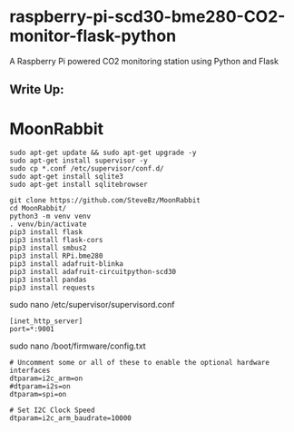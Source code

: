 # raspberry-pi-scd30-bme280-CO2-monitor-flask-python
A Raspberry Pi powered CO2 monitoring station using Python and Flask  


## Write Up:  

# MoonRabbit
```
sudo apt-get update && sudo apt-get upgrade -y
sudo apt-get install supervisor -y
sudo cp *.conf /etc/supervisor/conf.d/
sudo apt-get install sqlite3
sudo apt-get install sqlitebrowser

git clone https://github.com/SteveBz/MoonRabbit
cd MoonRabbit/
python3 -m venv venv
. venv/bin/activate
pip3 install flask
pip3 install flask-cors
pip3 install smbus2
pip3 install RPi.bme280
pip3 install adafruit-blinka
pip3 install adafruit-circuitpython-scd30
pip3 install pandas
pip3 install requests
```

sudo nano /etc/supervisor/supervisord.conf
```
[inet_http_server]
port=*:9001
```
sudo nano /boot/firmware/config.txt
```
# Uncomment some or all of these to enable the optional hardware interfaces
dtparam=i2c_arm=on
#dtparam=i2s=on
dtparam=spi=on

# Set I2C Clock Speed
dtparam=i2c_arm_baudrate=10000
```

